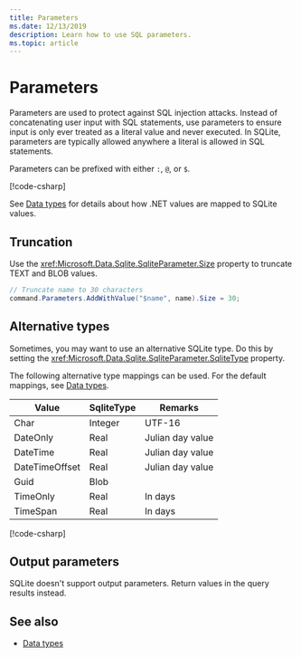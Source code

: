```yaml
---
title: Parameters
ms.date: 12/13/2019
description: Learn how to use SQL parameters.
ms.topic: article
---
```

# Parameters

Parameters are used to protect against SQL injection attacks. Instead of concatenating user input with SQL statements, use parameters to ensure input is only ever treated as a literal value and never executed. In SQLite, parameters are typically allowed anywhere a literal is allowed in SQL statements.

Parameters can be prefixed with either `:`, `@`, or `$`.

[!code-csharp[](../../../../samples/snippets/standard/data/sqlite/HelloWorldSample/Program.cs?name=snippet_Parameter)]

See [Data types](types.md) for details about how .NET values are mapped to SQLite values.

## Truncation

Use the <xref:Microsoft.Data.Sqlite.SqliteParameter.Size> property to truncate TEXT and BLOB values.

```csharp
// Truncate name to 30 characters
command.Parameters.AddWithValue("$name", name).Size = 30;
```

## Alternative types

Sometimes, you may want to use an alternative SQLite type. Do this by setting the <xref:Microsoft.Data.Sqlite.SqliteParameter.SqliteType> property.

The following alternative type mappings can be used. For the default mappings, see [Data types](types.md).

| Value          | SqliteType | Remarks          |
| -------------- | ---------- | ---------------- |
| Char           | Integer    | UTF-16           |
| DateOnly       | Real       | Julian day value |
| DateTime       | Real       | Julian day value |
| DateTimeOffset | Real       | Julian day value |
| Guid           | Blob       |                  |
| TimeOnly       | Real       | In days          |
| TimeSpan       | Real       | In days          |

[!code-csharp[](../../../../samples/snippets/standard/data/sqlite/DateAndTimeSample/Program.cs?name=snippet_SqliteType)]

## Output parameters

SQLite doesn't support output parameters. Return values in the query results instead.

## See also

* [Data types](types.md)

